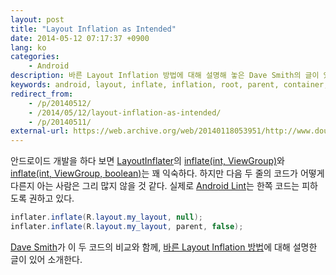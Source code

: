 ```yaml
---
layout: post
title: "Layout Inflation as Intended"
date: 2014-05-12 07:17:37 +0900
lang: ko
categories:
    - Android
description: 바른 Layout Inflation 방법에 대해 설명해 놓은 Dave Smith의 글이 있어 소개한다.
keywords: android, layout, inflate, inflation, root, parent, container, null
redirect_from:
    - /p/20140512/
    - /2014/05/12/layout-inflation-as-intended/
    - /p/20140511/
external-url: https://web.archive.org/web/20140118053951/http://www.doubleencore.com/2013/05/layout-inflation-as-intended/
---
```


안드로이드 개발을 하다 보면 [LayoutInflater][]의 [inflate(int, ViewGroup)][]와 [inflate(int, ViewGroup, boolean)][]는 꽤 익숙하다. 하지만 다음 두 줄의 코드가 어떻게 다른지 아는 사람은 그리 많지 않을 것 같다. 실제로 [Android Lint][]는 한쪽 코드는 피하도록 권하고 있다.

[LayoutInflater]: http://developer.android.com/reference/android/view/LayoutInflater.html
[inflate(int, ViewGroup)]: http://developer.android.com/reference/android/view/LayoutInflater.html#inflate(int,%20android.view.ViewGroup)
[inflate(int, ViewGroup, boolean)]: http://developer.android.com/reference/android/view/LayoutInflater.html#inflate(int,%20android.view.ViewGroup,%20boolean)
[Android Lint]: https://web.archive.org/web/20140617222526/http://tools.android.com/tips/lint/

``` java
inflater.inflate(R.layout.my_layout, null);
inflater.inflate(R.layout.my_layout, parent, false);
```

[Dave Smith][]가 이 두 코드의 비교와 함께, [바른 Layout Inflation 방법][external-url]에 대해 설명한 글이 있어 소개한다.

[Dave Smith]: https://web.archive.org/web/20140114081817/http://www.doubleencore.com/author/daves/
[external-url]: https://web.archive.org/web/20140118053951/http://www.doubleencore.com/2013/05/layout-inflation-as-intended/
